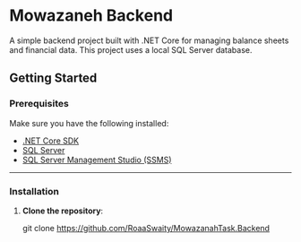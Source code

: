# Mowazaneh Backend

A simple backend project built with .NET Core for managing balance sheets and financial data. This project uses a local SQL Server database.

## Getting Started

### Prerequisites

Make sure you have the following installed:
- [.NET Core SDK](https://dotnet.microsoft.com/download)
- [SQL Server](https://www.microsoft.com/en-us/sql-server/sql-server-downloads)
- [SQL Server Management Studio (SSMS)](https://learn.microsoft.com/en-us/sql/ssms/download-sql-server-management-studio-ssms)

---

### Installation

1. **Clone the repository**:
   
   git clone https://github.com/RoaaSwaity/MowazanahTask.Backend
